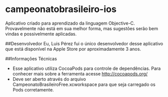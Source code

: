 campeonatobrasileiro-ios
========================
Aplicativo criado para aprendizado da linguagem Objective-C. Provavelmente não está em sua melhor forma, mas sugestões serão bem vindas e possivelmente aplicadas.

##Desenvolvedor
Eu, Luis Pérez fui o único desenvolvedor desse aplicativo que está disponível na Apple Store por aproximadamente 3 anos.

##Informações Técnicas
- Esse aplicativo utiliza CocoaPods para controle de dependências. Para conhecer mais sobre a ferramenta acesse http://cocoapods.org/
- Deve ser aberto através do arquivo CampeonatoBrasileiroFree.xcworkspace para que seja carregado os Pods corretamente.